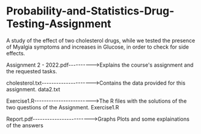 # Probability-and-Statistics-Drug-Testing-Assignment
A study of the effect of two cholesterol drugs, while we tested the presence of Myalgia symptoms and increases in Glucose, in order to check for side effects.


Αssignment 2 - 2022.pdf---------->Explains the course's assignment and the requested tasks.

cholesterol.txt--------------------->Contains the data provided for this assignment.
data2.txt 

Exercise1.R------------------------>The R files with the solutions of the two questions of the Assignment.
Exercise1.R

Report.pdf------------------------>Graphs Plots and some explainations of the answers

